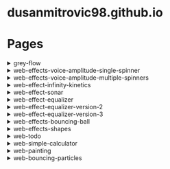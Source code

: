 # dusanmitrovic98.github.io

# Pages

<details>
<summary>grey-flow</summary>

[link](https://dusanmitrovic98.github.io/grey-flow)

<!-- Description of the grey-flow project. -->

</details>

<details>

  
<summary>web-effects-voice-amplitude-single-spinner</summary>
  
  [link](https://dusanmitrovic98.github.io/web-effects-voice-amplitude-single-spinner)
  
<!-- Description of the web-effects-voice-amplitude-single-spinner project. -->

</details>

<details>
  
<summary>web-effects-voice-amplitude-multiple-spinners</summary>
  
  [link](https://dusanmitrovic98.github.io/web-effects-voice-amplitude-multiple-spinners)
  
<!-- Description of the web-effects-voice-amplitude-multiple-spinners project. -->
  
</details>

<details>
  
<summary>web-effect-infinity-kinetics</summary>
  
  [link](https://dusanmitrovic98.github.io/web-effect-infinity-kinetics)
  
<!-- Description of the web-effects-voice-amplitude-multiple-spinners project. -->
  
</details>

<details>
<summary>web-effect-sonar</summary>

  [link](https://dusanmitrovic98.github.io/web-effect-sonar)

<!-- Description of the web-effect-sonar project. -->

</details>

<details>
<summary>web-effect-equalizer</summary>

  [link](https://dusanmitrovic98.github.io/web-effect-equalizer)

<!-- Description of the web-effect-equalizer project. -->

</details>

<details>
<summary>web-effect-equalizer-version-2</summary>

  [link](https://dusanmitrovic98.github.io/web-effect-equalizer-version-2)

<!-- Description of the web-effect-equalizer-version-2 project. -->

</details>

<details>
  
<summary>web-effect-equalizer-version-3</summary>

  [link](https://dusanmitrovic98.github.io/web-effect-equalizer-version-3)
  
<!-- Description of the web-effect-equalizer-version-3 project. -->

</details>

<details>
  
<summary>web-effects-bouncing-ball</summary>

  [link](https://dusanmitrovic98.github.io/web-effects-bouncing-ball)
  
<!-- Description of the web-effects-bouncing-ball project. -->

</details>

<details>
  
<summary>web-effects-shapes</summary>

 [link](https://dusanmitrovic98.github.io/web-effects-shapes)
  
<!-- Description of the web-effects-shapes project. -->

</details>

<details>
  
<summary>web-todo</summary>

[link](https://dusanmitrovic98.github.io/web-todo)
  
<!-- Description of the web-todo project. -->

</details>

<details>
  
<summary>web-simple-calculator</summary>

[link](https://dusanmitrovic98.github.io/web-simple-calculator)
  
<!-- Description of the web-simple-calculator project. -->

</details>

<details>
  
<summary>web-painting</summary>

[link](https://dusanmitrovic98.github.io/web-painting)
  
<!-- Description of the web-spainting project. -->

</details>

<details>
  
<summary>web-bouncing-particles</summary>

[link](https://dusanmitrovic98.github.io/web-bouncing-particles)
  
<!-- Description of the web-spainting project. -->

</details>

